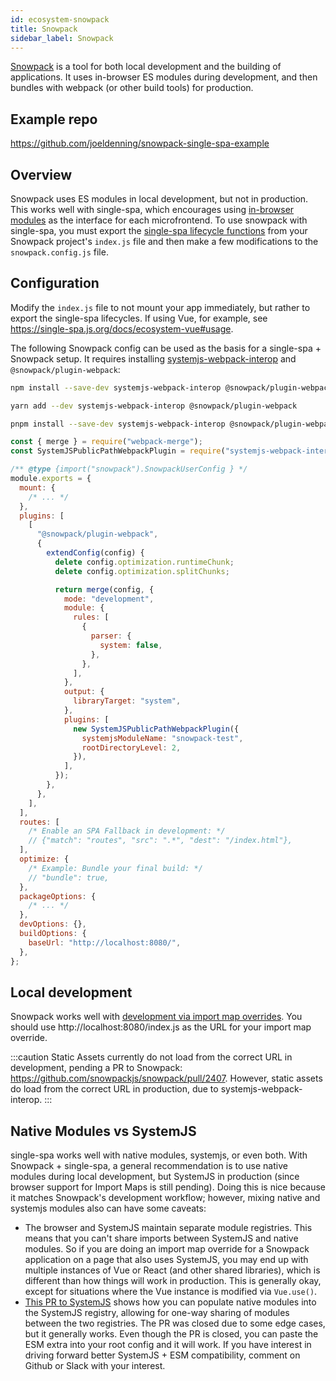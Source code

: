 ```yaml
---
id: ecosystem-snowpack
title: Snowpack
sidebar_label: Snowpack
---
```


[Snowpack](https://www.snowpack.dev/) is a tool for both local development and the building of applications. It uses in-browser ES modules during development, and then bundles with webpack (or other build tools) for production.

## Example repo

https://github.com/joeldenning/snowpack-single-spa-example

## Overview

Snowpack uses ES modules in local development, but not in production. This works well with single-spa, which encourages using [in-browser modules](/docs/recommended-setup#in-browser-versus-build-time-modules) as the interface for each microfrontend. To use snowpack with single-spa, you must export the [single-spa lifecycle functions](/docs/building-applications#registered-application-lifecycle) from your Snowpack project's `index.js` file and then make a few modifications to the `snowpack.config.js` file.

## Configuration

Modify the `index.js` file to not mount your app immediately, but rather to export the single-spa lifecycles. If using Vue, for example, see https://single-spa.js.org/docs/ecosystem-vue#usage.

The following Snowpack config can be used as the basis for a single-spa + Snowpack setup. It requires installing [systemjs-webpack-interop](https://github.com/joeldenning/systemjs-webpack-interop) and `@snowpack/plugin-webpack`:

```sh
npm install --save-dev systemjs-webpack-interop @snowpack/plugin-webpack

yarn add --dev systemjs-webpack-interop @snowpack/plugin-webpack

pnpm install --save-dev systemjs-webpack-interop @snowpack/plugin-webpack
```

```js
const { merge } = require("webpack-merge");
const SystemJSPublicPathWebpackPlugin = require("systemjs-webpack-interop/SystemJSPublicPathWebpackPlugin");

/** @type {import("snowpack").SnowpackUserConfig } */
module.exports = {
  mount: {
    /* ... */
  },
  plugins: [
    [
      "@snowpack/plugin-webpack",
      {
        extendConfig(config) {
          delete config.optimization.runtimeChunk;
          delete config.optimization.splitChunks;

          return merge(config, {
            mode: "development",
            module: {
              rules: [
                {
                  parser: {
                    system: false,
                  },
                },
              ],
            },
            output: {
              libraryTarget: "system",
            },
            plugins: [
              new SystemJSPublicPathWebpackPlugin({
                systemjsModuleName: "snowpack-test",
                rootDirectoryLevel: 2,
              }),
            ],
          });
        },
      },
    ],
  ],
  routes: [
    /* Enable an SPA Fallback in development: */
    // {"match": "routes", "src": ".*", "dest": "/index.html"},
  ],
  optimize: {
    /* Example: Bundle your final build: */
    // "bundle": true,
  },
  packageOptions: {
    /* ... */
  },
  devOptions: {},
  buildOptions: {
    baseUrl: "http://localhost:8080/",
  },
};
```

## Local development

Snowpack works well with [development via import map overrides](https://single-spa.js.org/docs/recommended-setup#local-development). You should use http://localhost:8080/index.js as the URL for your import map override.

:::caution
Static Assets currently do not load from the correct URL in development, pending a PR to Snowpack: https://github.com/snowpackjs/snowpack/pull/2407. However, static assets do load from the correct URL in production, due to systemjs-webpack-interop.
:::

## Native Modules vs SystemJS

single-spa works well with native modules, systemjs, or even both. With Snowpack + single-spa, a general recommendation is to use native modules during local development, but SystemJS in production (since browser support for Import Maps is still pending). Doing this is nice because it matches Snowpack's development workflow; however, mixing native and systemjs modules also can have some caveats:

- The browser and SystemJS maintain separate module registries. This means that you can't share imports between SystemJS and native modules. So if you are doing an import map override for a Snowpack application on a page that also uses SystemJS, you may end up with multiple instances of Vue or React (and other shared libraries), which is different than how things will work in production. This is generally okay, except for situations where the Vue instance is modified via `Vue.use()`.
- [This PR to SystemJS](https://github.com/systemjs/systemjs/pull/2187) shows how you can populate native modules into the SystemJS registry, allowing for one-way sharing of modules between the two registries. The PR was closed due to some edge cases, but it generally works. Even though the PR is closed, you can paste the ESM extra into your root config and it will work. If you have interest in driving forward better SystemJS + ESM compatibility, comment on Github or Slack with your interest.